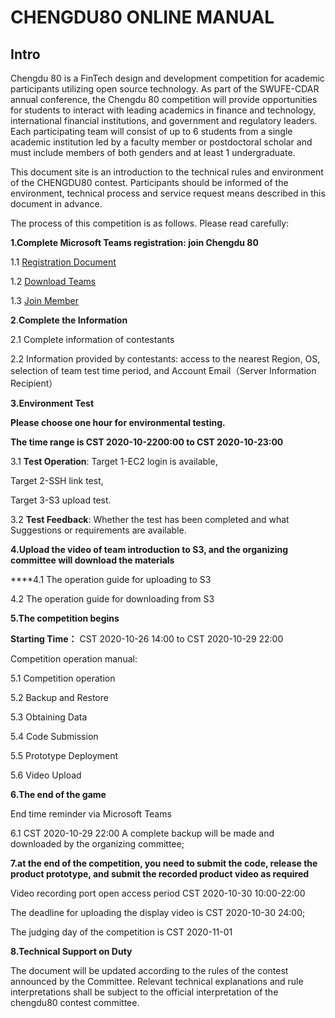 # CHENGDU80  ONLINE MANUAL

## Intro

Chengdu 80 is a FinTech design and development competition for academic participants utilizing open source technology. As part of the SWUFE-CDAR annual conference, the Chengdu 80 competition will provide opportunities for students to interact with leading academics in finance and technology, international financial institutions, and government and regulatory leaders. Each participating team will consist of up to 6 students from a single academic institution led by a faculty member or postdoctoral scholar and must include members of both genders and at least 1 undergraduate.

This document site is an introduction to the technical rules and environment of the CHENGDU80 contest. Participants should be informed of the environment, technical process and service request means described in this document in advance.

The process of this competition is as follows. Please read carefully:

**1.Complete Microsoft Teams registration: join Chengdu 80**

  1.1  [Registration Document](https://support.microsoft.com/en-us/office/sign-up-for-teams-free-70aaf044-b872-4c32-ac47-362ab29ebbb1?ui=en-us&rs=en-us&ad=us)

  1.2  [Download Teams](https://www.microsoft.com/en/microsoft-365/microsoft-teams/download-app#desktopAppDownloadregion)

  1.3  [Join Member](https://teams.microsoft.com/l/team/19%3ab5064e81a1f74d82bc1f6fc909bcf86a%40thread.tacv2/conversations?groupId=b6ecae3d-b84a-4648-acc2-73b4e8c3369e&tenantId=64e0c74b-1a17-4000-81c9-28cc776f6c75)

**2**.**Complete the Information**

  2.1  Complete information of contestants

  2.2  Information provided by contestants: access to the nearest Region, OS, selection of team test time period, and Account Email（Server Information Recipient）

**3.Environment Test**

**Please choose one hour for environmental testing.**

**The time range is CST 2020-10-2200:00 to CST 2020-10-23:00**

3.1 **Test Operation**:  Target 1-EC2 login is available,

Target 2-SSH link test,

Target 3-S3 upload test.

3.2 **Test Feedback**: Whether the test has been completed and what Suggestions or requirements are available.

**4.Upload the video of team introduction to S3, and the organizing committee will download the materials**

  ****4.1  The operation guide for uploading to S3

  4.2  The operation guide for downloading from S3

**5.The competition begins**

**Starting Time：** CST 2020-10-26 14:00 to CST 2020-10-29 22:00

Competition operation manual:

5.1  Competition operation

5.2  Backup and Restore

5.3  Obtaining Data

5.4  Code Submission

5.5  Prototype Deployment

5.6  Video Upload

**6.The end of the game**

End time reminder via Microsoft Teams

6.1 CST 2020-10-29 22:00 A complete backup will be made and downloaded by the organizing committee;

**7.at the end of the competition, you need to submit the code, release the product prototype, and submit the recorded product video as required**

Video recording port open access period CST 2020-10-30 10:00-22:00

The deadline for uploading the display video is CST 2020-10-30 24:00;

The judging day of the competition is CST 2020-11-01

**8.Technical Support on Duty**

The document will be updated according to the rules of the contest announced by the Committee. Relevant technical explanations and rule interpretations shall be subject to the official interpretation of the chengdu80 contest committee.

